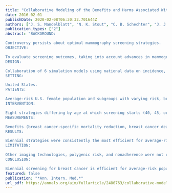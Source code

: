 ```yaml
---
title: "Collaborative Modeling of the Benefits and Harms Associated With Different U.S. Breast Cancer Screening Strategies"
date: 2016-02-01
publishDate: 2020-02-08T06:30:32.701644Z
authors: ["J. S. Mandelblatt", "N. K. Stout", "C. B. Schechter", "J. J. van den Broek", "D. L. Miglioretti", "M. Krapcho", "A. Trentham-Dietz", "D. Munoz", "S. J. Lee", "D. A. Berry", "N. T. van Ravesteyn", "O. Alagoz", "K. Kerlikowske", "A. N. Tosteson", "A. M. Near", "A. Hoeffken", "Y. Chang", "E. A. Heijnsdijk", "G. Chisholm", "X. Huang", "H. Huang", "M. A. Ergun", "R. Gangnon", "B. L. Sprague", "S. Plevritis", "E. Feuer", "H. J. de Koning", "K. A. Cronin"]
publication_types: ["2"]
abstract: "BACKGROUND:

Controversy persists about optimal mammography screening strategies.
OBJECTIVE:

To evaluate screening outcomes, taking into account advances in mammography and treatment of breast cancer.
DESIGN:

Collaboration of 6 simulation models using national data on incidence, digital mammography performance, treatment effects, and other-cause mortality.
SETTING:

United States.
PATIENTS:

Average-risk U.S. female population and subgroups with varying risk, breast density, or comorbidity.
INTERVENTION:

Eight strategies differing by age at which screening starts (40, 45, or 50 years) and screening interval (annual, biennial, and hybrid [annual for women in their 40s and biennial thereafter]). All strategies assumed 100% adherence and stopped at age 74 years.
MEASUREMENTS:

Benefits (breast cancer-specific mortality reduction, breast cancer deaths averted, life-years, and quality-adjusted life-years); number of mammograms used; harms (false-positive results, benign biopsies, and overdiagnosis); and ratios of harms (or use) and benefits (efficiency) per 1000 screens.
RESULTS:

Biennial strategies were consistently the most efficient for average-risk women. Biennial screening from age 50 to 74 years avoided a median of 7 breast cancer deaths versus no screening; annual screening from age 40 to 74 years avoided an additional 3 deaths, but yielded 1988 more false-positive results and 11 more overdiagnoses per 1000 women screened. Annual screening from age 50 to 74 years was inefficient (similar benefits, but more harms than other strategies). For groups with a 2- to 4-fold increased risk, annual screening from age 40 years had similar harms and benefits as screening average-risk women biennially from 50 to 74 years. For groups with moderate or severe comorbidity, screening could stop at age 66 to 68 years.
LIMITATION:

Other imaging technologies, polygenic risk, and nonadherence were not considered.
CONCLUSION:

Biennial screening for breast cancer is efficient for average-risk populations. Decisions about starting ages and intervals will depend on population characteristics and the decision makers' weight given to the harms and benefits of screening."
featured: false
publication: "*Ann. Intern. Med.*"
url_pdf: https://annals.org/aim/fullarticle/2480763/collaborative-modeling-benefits-harms-associated-different-u-s-breast-cancer
---
```


